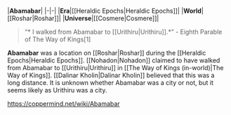 |**Abamabar**|
|-|-|
|**Era**|[[Heraldic Epochs\|Heraldic Epochs]]|
|**World**|[[Roshar\|Roshar]]|
|**Universe**|[[Cosmere\|Cosmere]]|

>“* I walked from Abamabar to [[Urithiru\|Urithiru]].*”
\- Eighth Parable of The Way of Kings[1]


**Abamabar** was a location on [[Roshar\|Roshar]] during the [[Heraldic Epochs\|Heraldic Epochs]].
[[Nohadon\|Nohadon]] claimed to have walked from Abamabar to [[Urithiru\|Urithiru]] in [[The Way of Kings (in-world)\|The Way of Kings]]. [[Dalinar Kholin\|Dalinar Kholin]] believed that this was a long distance. It is unknown whether Abamabar was a city or not, but it seems likely as Urithiru was a city.



https://coppermind.net/wiki/Abamabar